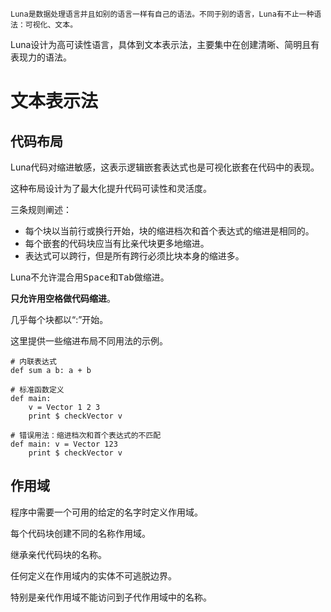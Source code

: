 	Luna是数据处理语言并且如别的语言一样有自己的语法。不同于别的语言，Luna有不止一种语法：可视化、文本。

Luna设计为高可读性语言，具体到文本表示法，主要集中在创建清晰、简明且有表现力的语法。

# 文本表示法

## 代码布局
Luna代码对缩进敏感，这表示逻辑嵌套表达式也是可视化嵌套在代码中的表现。

这种布局设计为了最大化提升代码可读性和灵活度。

三条规则阐述：

- 每个块以当前行或换行开始，块的缩进档次和首个表达式的缩进是相同的。
- 每个嵌套的代码块应当有比亲代块更多地缩进。
- 表达式可以跨行，但是所有跨行必须比块本身的缩进多。

Luna不允许混合用<kbd>Space</kbd>和<kbd>Tab</kbd>做缩进。

**只允许用空格做代码缩进**。

几乎每个块都以“:”开始。

这里提供一些缩进布局不同用法的示例。

	# 内联表达式
	def sum a b: a + b

	# 标准函数定义
	def main:
		v = Vector 1 2 3
		print $ checkVector v

	# 错误用法：缩进档次和首个表达式的不匹配
	def main: v = Vector 123
		print $ checkVector v

## 作用域
程序中需要一个可用的给定的名字时定义作用域。

每个代码块创建不同的名称作用域。

继承亲代代码块的名称。

任何定义在作用域内的实体不可逃脱边界。

特别是亲代作用域不能访问到子代作用域中的名称。